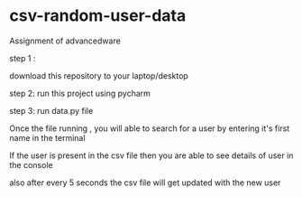 # csv-random-user-data
Assignment of advancedware


step 1 :

download this repository to your laptop/desktop

step 2:
run this project using pycharm

step 3:
run data.py file 

Once the file running , you will able to search for a user by entering it's first name in the terminal

If the user is present in the csv file then you are able to see details of user in the console

also after every 5 seconds the csv file will get updated with the new user
